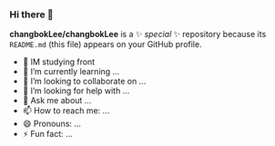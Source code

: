 ### Hi there 👋

**changbokLee/changbokLee** is a ✨ _special_ ✨ repository because its `README.md` (this file) appears on your GitHub profile.



- 🔭 IM studying front
- 🌱 I’m currently learning ...
- 👯 I’m looking to collaborate on ...
- 🤔 I’m looking for help with ...
- 💬 Ask me about ...
- 📫 How to reach me: ...
- 😄 Pronouns: ...
- ⚡ Fun fact: ...


